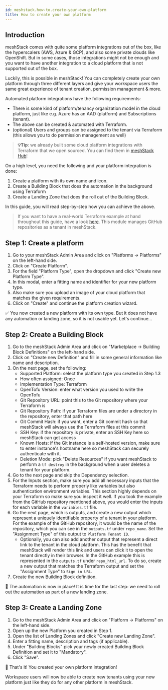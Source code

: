 ```yaml
---
id: meshstack.how-to.create-your-own-platform
title: How to create your own platform
---
```


## Introduction

meshStack comes with quite some platform integrations out of the box, like the hyperscalers (AWS, Azure & GCP), and also some private clouds like OpenShift.
But in some cases, those integrations might not be enough and you want to have another integration to a cloud platform that is not supported out of the box.

Luckily, this is possible in meshStack! You can completely create your own platform through three different layers and give your workspace users the same
great experience of tenant creation, permission management & more.

Automated platform integrations have the following requirements:

- There is some kind of platform/tenancy organization model in the cloud platform, just like e.g. Azure has an AAD (platform) and Subscriptions (tenant).
- The above can be created & automated with Terraform.
- (optional) Users and groups can be assigned to the tenant via Terraform (this allows you to do permission management as well)

> **💡Tip**: we already built some cloud platform integrations with Terraform that we open sourced. You can find them in [meshStack Hub](https://hub.meshcloud.io)!

On a high level, you need the following and your platform integration is done:

1. Create a platform with its own name and icon.
2. Create a Building Block that does the automation in the background using Terraform
3. Create a Landing Zone that does the roll out of the Building Block.

In this guide, you will read step-by-step how you can achieve the above.

> If you want to have a real-world Terraform example at hand throughout this guide, have a look
> [here](https://github.com/meshcloud/meshstack-hub/tree/main/modules/github/repository/). 
> This module manages GitHub repositories as a tenant in meshStack.

## Step 1: Create a platform

1. Go to your meshStack Admin Area and click on "Platforms -> Platforms" on the left-hand side.
2. Click on "Create Platform".
3. For the field "Platform Type", open the dropdown and click "Create new Platform Type".
4. In this modal, enter a fitting name and identifier for your new platform type.
5. Also make sure you upload an image of your cloud platform that matches the given requirements.
6. Click on "Create" and continue the platform creation wizard.

✅ You now created a new platform with its own type. But it does not have any automation or landing zone, so it
is not usable yet. Let's continue...

## Step 2: Create a Building Block

1. Go to the meshStack Admin Area and click on "Marketplace -> Building Block Definitions" on the left-hand side.
2. Click on "Create new Definition" and fill in some general information like name and description.
3. On the next page, set the following:
   - Supported Platform: select the platform type you created in Step 1.3
   - How often assigned: Once
   - Implementation Type: Terraform
   - OpenTofu Version: enter what version you used to write the OpenTofu
   - Git Repository URL: point this to the Git repository where your Terraform is
   - Git Repository Path: if your Terraform files are under a directory in the repository, enter that path here
   - Git Commit Hash: if you want, enter a Git commit hash so that meshStack will always use the Terraform files at this commit
   - SSH Key: if the repository is private, enter an SSH Key here so meshStack can get access
   - Known Hosts: if the Git instance is a self-hosted version, make sure to enter instance's hostname here so meshStack can securely authenticate with it.
   - Deletion Mode: pick "Delete Resources" if you want meshStack to perform a `tf destroy` in the background when a user deletes a tenant for your platform.
4. Go to the next page and skip the Dependency selection.
5. For the Inputs section, make sure you add all necessary inputs that the Terraform needs to perform properly like variables but also authentication environment variables.
   This section highly depends on your Terraform so make sure you inspect it well. If you took the example from the GitHub repository mentioned above, you would enter 
   the inputs for each variable in the `variables.tf` file.
6. Go the next page, which is outputs, and create a new output which represent a uniquely identifiable property of a tenant in your platform. For the example
   of the GitHub repository, it would be the name of the repository, which you can see in the `outputs.tf` under `repo_name`.
   Set the "Assignment Type" of this output to `Platform Tenant ID`.
   - Optionally, you can also add another output that represent a direct link to the tenant in the cloud platform. This has the benefit that meshStack
     will render this link and users can click it to open the tenant directly in their browser. In the GitHub example this is represented in the `outputs.tf` under `repo_html_url`.
     To do so, create a new output that matches the Terraform output and set the "Assignment Type" to `Sign in URL`.
7. Create the new Building Block definition.

🎉 The automation is now in place! It is time for the last step: we need to roll out the automation as part of a new landing zone.

## Step 3: Create a Landing Zone

1. Go to the meshStack Admin Area and click on "Platform -> Platforms" on the left-hand side.
2. Open up the new Platform you created in Step 1.
3. Open the list of Landing Zones and click "Create new Landing Zone".
4. Enter a fitting name, description and tags (if applicable).
5. Under "Building Blocks" pick your newly created Building Block Definition and set it to "Mandatory".
6. Click "Save".

🙌 That's it! You created your own platform integration!

Workspace users will now be able to create new tenants using your new platform just like they do for any other platform in meshStack.
